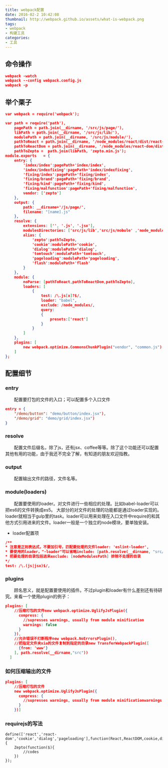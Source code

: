 ```yaml
---
title: webpack配置
date: 2016-02-2 10:42:08
thumbnail: http://webpack.github.io/assets/what-is-webpack.png
tags:
- webpack
- 构建工具
categories: 
- 工具
---
```


## 命令操作

```json
webpack -watch
webpack --config webpack.config.js
wabpack -p
```

<!--more-->

## 举个栗子

```json
var webpack = require('webpack');

var path = require('path'),
    pagePath = path.join(__dirname, '/src/js/page/'),
    libPath = path.join(__dirname, '/src/js/lib/'),
    modulePath = path.join(__dirname, '/src/js/module/'),
    pathToReact = path.join(__dirname, '/node_modules/react/dist/react-width-addons.min.js'),
    pathToReactDom = path.join(__dirname, '/node_modules/react-dom/dist/react-dom.min.js'),
    pathToZepto =  path.join(libPath, 'zepto.min.js');
module.exports   = {
    entry: {
        'index/index':pagePath+'index/index',
        'index/indexfixing':pagePath+'index/indexfixing',
        'fixing/index':pagePath+'fixing/index',
        'fixing/brand':pagePath+'fixing/brand',
        'fixing/kind':pagePath+'fixing/kind',
        'fixing/malfunction':pagePath+'fixing/malfunction',
        vendor: ['zepto']
    },
    output: {
        path: __dirname+'/js/page/',
        filename: "[name].js"
    },
    resolve: {
        extensions: ['', '.js', '.jsx'],
        modulesDirectories: ['src/js/lib','src/js/mobule' ,'node_modules'],
        alias: {
            'zepto':pathToZepto,
            'cookie':modulePath+'cookie',
            'dialog':modulePath+'dialog',
            'tomtouch':modulePath+'tomtouch',
            'pageloading':modulePath+'pageloading',
            'flash':modulePath+'flash'
        }
    },
    module: {
        noParse: [pathToReact,pathToReactDom,pathToZepto],
        loaders: [
            {
                test: /\.js[x]?$/,
                loader: "babel",
                exclude: /node_modules/,
                query:
                {
                    presets:['react']
                }
            }
        ]
    },
    plugins: [
        new webpack.optimize.CommonsChunkPlugin("vendor", "common.js")
    ]
};
```
## 配置细节
### entry
　　配置要打包的文件的入口；可以配置多个入口文件
```json
entry = {
    "/demo/button": "demo/button/index.jsx"),
    "/demo/grid": "demo/grid/index.jsx")
}
```

### resolve
　　配置文件后缀名，除了js，还有jsx、coffee等等。除了这个功能还可以配置其他有用的功能，由于我还不完全了解，有知道的朋友欢迎指教。
    
### output
　　配置输出文件的路径，文件名等。

### module(loaders)
　　配置要使用的loader。对文件进行一些相应的处理。比如babel-loader可以把es6的文件转换成es5。
大部分的对文件的处理的功能都是通过loader实现的。loader就相当于gulp里的task。loader可以用来处理在入口文件中require的和其他方式引用进来的文件。loader一般是一个独立的node模块，要单独安装。
* loader配置项
```json
/**
* 注意是正则表达式，不要加引号，匹配要处理的文件loader: 'eslint-loader',  
* 要使用的loader，"-loader"可以省略include: [path.resolve(__dirname, "src/app")], 
* 把要处理的目录包括进来exclude: [nodeModulesPath] 排除不处理的目录  
*/
test: /\.(js|jsx)$/,
```

### plugins
　　顾名思义，就是配置要使用的插件。不过plugin和loader有什么差别还有待研究。来看一个使用plugin的例子：
```json
plugins: [
    //压缩打包的文件new webpack.optimize.UglifyJsPlugin({
      compress: {
        //supresses warnings, usually from module minification
        warnings: false
      }
    }),
    //允许错误不打断程序new webpack.NoErrorsPlugin(),
    //把指定文件夹xia的文件复制到指定的目录new TransferWebpackPlugin([
      {from: 'www'}
    ], path.resolve(__dirname,"src"))
  ]
```

### 如何压缩输出的文件
```json
plugins: [
    //压缩打包的文件
    new webpack.optimize.UglifyJsPlugin({
      compress: {
        //supresses warnings, usually from module minificationwarnings: false
      }
    })]
```

### requirejs的写法
```
define(['react','react-dom','cookie','dialog','pageloading'],function(React,ReactDOM,cookie,dialog,pagelaoding){
    Zepto(function($){
		//codes
	})
});
```